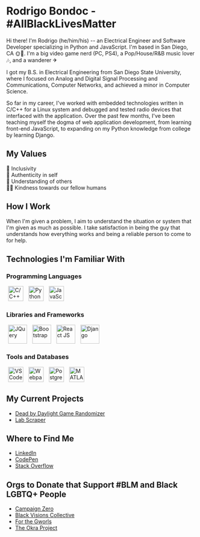 # Rodrigo Bondoc - #AllBlackLivesMatter

Hi there! I'm Rodrigo (he/him/his) -- an Electrical Engineer and Software Developer specializing in Python and JavaScript. 
I'm based in San Diego, CA 🌞🌊. I'm a big video game nerd (PC, PS4), a Pop/House/R&B music lover 🎶, and a wanderer ✈

I got my B.S. in Electrical Engineering from San Diego State University, where I focused on Analog and Digital Signal Processing and Communications, Computer Networks, and achieved a minor in Computer Science.

So far in my career, I've worked with embedded technologies written in C/C++ for a Linux system and debugged and tested radio devices that interfaced with the application. Over the past few months, I've been teaching myself the dogma of web application development, from learning front-end JavaScript, to expanding on my Python knowledge from college by learning Django.

## My Values
🌈 Inclusivity<br>
🌟 Authenticity in self<br>
🤗 Understanding of others<br>
🙏🏽 Kindness towards our fellow humans<br>

## How I Work
When I'm given a problem, I aim to understand the situation or system that I'm given as much as possible. I take satisfaction in being the guy that understands how everything works and being a reliable person to come to for help.

## Technologies I'm Familiar With
### Programming Languages
<span><img src="https://user-images.githubusercontent.com/42747200/46140125-da084900-c26d-11e8-8ea7-c45ae6306309.png" height=40 title="C/C++" style="margin: 0 5px;"></span>
<span><img src="https://upload.wikimedia.org/wikipedia/commons/thumb/c/c3/Python-logo-notext.svg/1024px-Python-logo-notext.svg.png" height=40 title="Python" style="margin: 0 5px;"></span>
<span><img src="https://cdn.worldvectorlogo.com/logos/javascript.svg" height=40 title="JavaScript" style="margin: 0 5px;"></span>

### Libraries and Frameworks
<span><img src="https://cdn.iconscout.com/icon/free/png-512/jquery-10-1175155.png" height=50 title="JQuery" style="margin: 0 5px;"></span>
<span><img src="https://camo.githubusercontent.com/e525376ec6dcb71852a057a1acbae994ff8d14f1/687474703a2f2f676574626f6f7473747261702e636f6d2f6170706c652d746f7563682d69636f6e2e706e67" height=50 title="Bootstrap" style="margin: 0 5px;"></span>
<span><img src="https://raw.githubusercontent.com/rexxars/react-hexagon/HEAD/logo/react-hexagon.png" height=50 title="React JS" style="margin: 0 5px;"></span>
<span><img src="https://static.djangoproject.com/img/logos/django-logo-negative.png" height=50 title="Django" style="margin: 0 5px;"></span>

### Tools and Databases
<span><img src="https://upload.wikimedia.org/wikipedia/commons/thumb/9/9a/Visual_Studio_Code_1.35_icon.svg/1200px-Visual_Studio_Code_1.35_icon.svg.png" height=40 title="VSCode" style="margin: 0 5px;"></span>
<span><img src="https://raw.githubusercontent.com/webpack/media/master/logo/icon-square-big.png" height=40 title="Webpack" style="margin: 0 5px;"></span>
<span><img src="https://user-images.githubusercontent.com/24623425/36042969-f87531d4-0d8a-11e8-9dee-e87ab8c6a9e3.png" height=40 title="PostgreSQL" style="margin: 0 5px;"></span>
<span><img src="https://upload.wikimedia.org/wikipedia/commons/thumb/2/21/Matlab_Logo.png/667px-Matlab_Logo.png" height=40 title="MATLAB" style="margin: 0 5px;"></span>

## My Current Projects
<ul>
    <li><a href="https://github.com/rbondoc96/Dead-By-Daylight-Game-Randomizer">Dead by Daylight Game Randomizer</a></li>    
    <li><a href="https://github.com/rbondoc96/lab-scraper">Lab Scraper</a></li>
</ul>

## Where to Find Me
<ul>
    <li><a href="https://www.linkedin.com/in/rbondoc96/">LinkedIn</a></li>
    <li><a href="https://codepen.io/rbondoc96">CodePen</a></li>
    <li><a href="https://stackoverflow.com/users/14271589/rbondoc96">Stack Overflow</a></li>
</ul>

## Orgs to Donate that Support #BLM and Black LGBTQ+ People
<ul>
    <li><a href="https://www.joincampaignzero.org/">Campaign Zero</a></li>
    <li><a href="https://www.blackvisionsmn.org/">Black Visions Collective</a></li>
    <li><a href="https://linktr.ee/FORTHEGWORLSPARTY">For the Gworls</a></li>
    <li><a href="https://www.theokraproject.com/">The Okra Project</a></li>
</ul>



